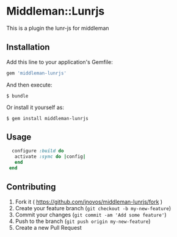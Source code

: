 # Middleman::Lunrjs

This is a plugin the lunr-js for middleman

## Installation

Add this line to your application's Gemfile:

```ruby
gem 'middleman-lunrjs'
```

And then execute:

    $ bundle 

Or install it yourself as:

    $ gem install middleman-lunrjs

## Usage

```ruby
  configure :build do
   activate :sync do |config|
   end
 end  
```

## Contributing

1. Fork it ( https://github.com/jnovos/middleman-lunrjs/fork )
2. Create your feature branch (`git checkout -b my-new-feature`)
3. Commit your changes (`git commit -am 'Add some feature'`)
4. Push to the branch (`git push origin my-new-feature`)
5. Create a new Pull Request

